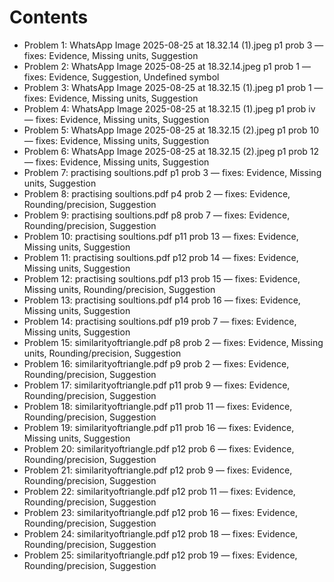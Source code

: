 # Contents

- Problem 1: WhatsApp Image 2025-08-25 at 18.32.14 (1).jpeg p1 prob 3 — fixes: Evidence, Missing units, Suggestion
- Problem 2: WhatsApp Image 2025-08-25 at 18.32.14.jpeg p1 prob 1 — fixes: Evidence, Suggestion, Undefined symbol
- Problem 3: WhatsApp Image 2025-08-25 at 18.32.15 (1).jpeg p1 prob 1 — fixes: Evidence, Missing units, Suggestion
- Problem 4: WhatsApp Image 2025-08-25 at 18.32.15 (1).jpeg p1 prob iv — fixes: Evidence, Missing units, Suggestion
- Problem 5: WhatsApp Image 2025-08-25 at 18.32.15 (2).jpeg p1 prob 10 — fixes: Evidence, Missing units, Suggestion
- Problem 6: WhatsApp Image 2025-08-25 at 18.32.15 (2).jpeg p1 prob 12 — fixes: Evidence, Missing units, Suggestion
- Problem 7: practising soultions.pdf p1 prob 3 — fixes: Evidence, Missing units, Suggestion
- Problem 8: practising soultions.pdf p4 prob 2 — fixes: Evidence, Rounding/precision, Suggestion
- Problem 9: practising soultions.pdf p8 prob 7 — fixes: Evidence, Rounding/precision, Suggestion
- Problem 10: practising soultions.pdf p11 prob 13 — fixes: Evidence, Missing units, Suggestion
- Problem 11: practising soultions.pdf p12 prob 14 — fixes: Evidence, Missing units, Suggestion
- Problem 12: practising soultions.pdf p13 prob 15 — fixes: Evidence, Missing units, Rounding/precision, Suggestion
- Problem 13: practising soultions.pdf p14 prob 16 — fixes: Evidence, Missing units, Suggestion
- Problem 14: practising soultions.pdf p19 prob 7 — fixes: Evidence, Missing units, Suggestion
- Problem 15: similarityoftriangle.pdf p8 prob 2 — fixes: Evidence, Missing units, Rounding/precision, Suggestion
- Problem 16: similarityoftriangle.pdf p9 prob 2 — fixes: Evidence, Rounding/precision, Suggestion
- Problem 17: similarityoftriangle.pdf p11 prob 9 — fixes: Evidence, Rounding/precision, Suggestion
- Problem 18: similarityoftriangle.pdf p11 prob 11 — fixes: Evidence, Rounding/precision, Suggestion
- Problem 19: similarityoftriangle.pdf p11 prob 16 — fixes: Evidence, Missing units, Suggestion
- Problem 20: similarityoftriangle.pdf p12 prob 6 — fixes: Evidence, Rounding/precision, Suggestion
- Problem 21: similarityoftriangle.pdf p12 prob 9 — fixes: Evidence, Rounding/precision, Suggestion
- Problem 22: similarityoftriangle.pdf p12 prob 11 — fixes: Evidence, Rounding/precision, Suggestion
- Problem 23: similarityoftriangle.pdf p12 prob 16 — fixes: Evidence, Rounding/precision, Suggestion
- Problem 24: similarityoftriangle.pdf p12 prob 18 — fixes: Evidence, Rounding/precision, Suggestion
- Problem 25: similarityoftriangle.pdf p12 prob 19 — fixes: Evidence, Rounding/precision, Suggestion

